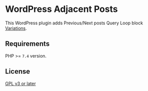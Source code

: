 # WordPress Adjacent Posts

This WordPress plugin adds Previous/Next posts Query Loop block [Variations](https://developer.wordpress.org/block-editor/reference-guides/block-api/block-variations/).  

## Requirements

PHP >= `7.4` version.

## License

[GPL v3 or later](license.txt)